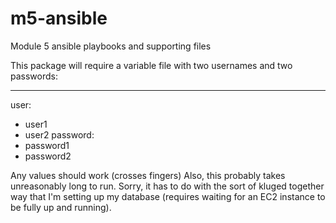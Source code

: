 # m5-ansible
Module 5 ansible playbooks and supporting files

This package will require a variable file with two usernames and two passwords:

---
user:
  - user1
  - user2
password:
  - password1
  - password2

Any values should work (crosses fingers)
Also, this probably takes unreasonably long to run.  Sorry, it has to do with the sort of kluged together way that I'm setting up my database (requires waiting for an EC2 instance to be fully up and running).
